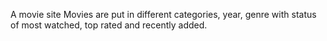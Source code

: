A movie site 
Movies are put in different categories, year, genre with status of most watched, top rated and recently added.
